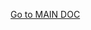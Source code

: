 [Go to MAIN DOC](https://github.com/Swift-peak-hosting-dev/Swift-Development-Integrations-v3/tree/main/Bryan-Snaily-CAD-Integration-main)
